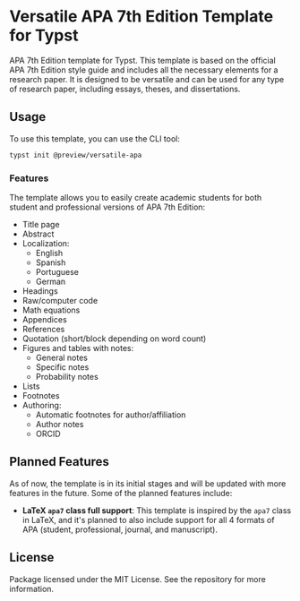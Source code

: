 # Versatile APA 7th Edition Template for Typst

APA 7th Edition template for Typst. This template is based on the official APA 7th Edition style guide and includes all the necessary elements for a research paper. It is designed to be versatile and can be used for any type of research paper, including essays, theses, and dissertations.

## Usage

To use this template, you can use the CLI tool:

```sh
typst init @preview/versatile-apa
```

### Features

The template allows you to easily create academic students for both student and professional versions of APA 7th Edition:

- Title page
- Abstract
- Localization:
  - English
  - Spanish
  - Portuguese
  - German
- Headings
- Raw/computer code
- Math equations
- Appendices
- References
- Quotation (short/block depending on word count)
- Figures and tables with notes:
  - General notes
  - Specific notes
  - Probability notes
- Lists
- Footnotes
- Authoring:
  - Automatic footnotes for author/affiliation
  - Author notes
  - ORCID

## Planned Features

As of now, the template is in its initial stages and will be updated with more features in the future. Some of the planned features include:

- **LaTeX `apa7` class full support**: This template is inspired by the `apa7` class in LaTeX, and it's planned to also include support for all 4 formats of APA (student, professional, journal, and manuscript).

## License

Package licensed under the MIT License. See the repository for more information.
